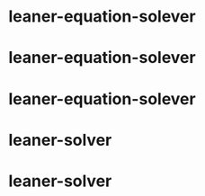 # leaner-equation-solever
# leaner-equation-solever
# leaner-equation-solever
# leaner-solver
# leaner-solver
